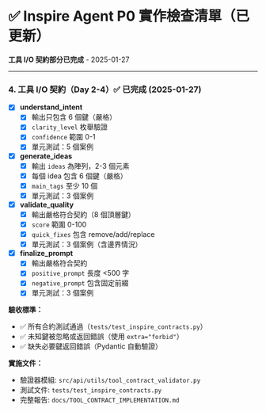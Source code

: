 # ✅ Inspire Agent P0 實作檢查清單（已更新）

**工具 I/O 契約部分已完成** - 2025-01-27

---

### 4. 工具 I/O 契約（Day 2-4）✅ 已完成 (2025-01-27)

- [x] **understand_intent**
  - [x] 輸出只包含 6 個鍵（嚴格）
  - [x] `clarity_level` 枚舉驗證
  - [x] `confidence` 範圍 0-1
  - [x] 單元測試：5 個案例
  
- [x] **generate_ideas**
  - [x] 輸出 `ideas` 為陣列，2-3 個元素
  - [x] 每個 idea 包含 6 個鍵（嚴格）
  - [x] `main_tags` 至少 10 個
  - [x] 單元測試：3 個案例
  
- [x] **validate_quality**
  - [x] 輸出嚴格符合契約（8 個頂層鍵）
  - [x] `score` 範圍 0-100
  - [x] `quick_fixes` 包含 remove/add/replace
  - [x] 單元測試：3 個案例（含邊界情況）
  
- [x] **finalize_prompt**
  - [x] 輸出嚴格符合契約
  - [x] `positive_prompt` 長度 <500 字
  - [x] `negative_prompt` 包含固定前綴
  - [x] 單元測試：3 個案例

**驗收標準：**
- ✅ 所有合約測試通過（`tests/test_inspire_contracts.py`）
- ✅ 未知鍵被忽略或返回錯誤（使用 `extra="forbid"`）
- ✅ 缺失必要鍵返回錯誤（Pydantic 自動驗證）

**實施文件：**
- 驗證器模組: `src/api/utils/tool_contract_validator.py`
- 測試文件: `tests/test_inspire_contracts.py`
- 完整報告: `docs/TOOL_CONTRACT_IMPLEMENTATION.md`


